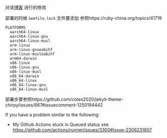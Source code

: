 对该[博客](https://ittousei.github.io) 进行的修改

部署的时候 `Gemfile.lock` 文件要添加
参照https://ruby-china.org/topics/41719
``` lock
PLATFORMS
  aarch64-linux
  aarch64-linux-gnu
  aarch64-linux-musl
  arm-linux
  arm-linux-gnueabihf
  arm-linux-musleabihf
  arm64-darwin
  x86-linux
  x86-linux-gnu
  x86-linux-musl
  x86_64-darwin
  x86_64-linux
  x86_64-linux-gnu
  x86_64-linux-musl
```
部署步骤参照https://github.com/cotes2020/jekyll-theme-chirpy/issues/667#issuecomment-1250194442

If you have a problem similar to the following: 
 - My Github Actions stuck in Queued status
   see https://github.com/actions/runner/issues/3300#issue-2308231807